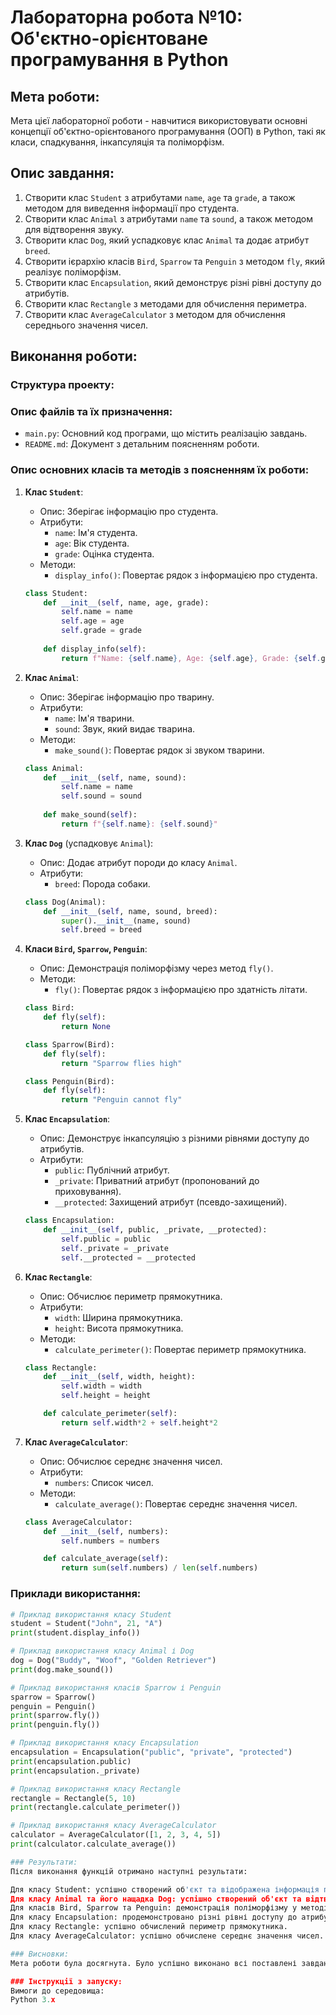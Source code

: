 # Лабораторна робота №10: Об'єктно-орієнтоване програмування в Python

## Мета роботи:
Мета цієї лабораторної роботи - навчитися використовувати основні концепції об'єктно-орієнтованого програмування (ООП) в Python, такі як класи, спадкування, інкапсуляція та поліморфізм.

## Опис завдання:
1. Створити клас `Student` з атрибутами `name`, `age` та `grade`, а також методом для виведення інформації про студента.
2. Створити клас `Animal` з атрибутами `name` та `sound`, а також методом для відтворення звуку.
3. Створити клас `Dog`, який успадковує клас `Animal` та додає атрибут `breed`.
4. Створити ієрархію класів `Bird`, `Sparrow` та `Penguin` з методом `fly`, який реалізує поліморфізм.
5. Створити клас `Encapsulation`, який демонструє різні рівні доступу до атрибутів.
6. Створити клас `Rectangle` з методами для обчислення периметра.
7. Створити клас `AverageCalculator` з методом для обчислення середнього значення чисел.

## Виконання роботи:
### Структура проекту:


### Опис файлів та їх призначення:
- `main.py`: Основний код програми, що містить реалізацію завдань.
- `README.md`: Документ з детальним поясненням роботи.

### Опис основних класів та методів з поясненням їх роботи:
1. **Клас `Student`**:
    - Опис: Зберігає інформацію про студента.
    - Атрибути:
        - `name`: Ім'я студента.
        - `age`: Вік студента.
        - `grade`: Оцінка студента.
    - Методи:
        - `display_info()`: Повертає рядок з інформацією про студента.

    ```python
    class Student:
        def __init__(self, name, age, grade):
            self.name = name
            self.age = age
            self.grade = grade
        
        def display_info(self):
            return f"Name: {self.name}, Age: {self.age}, Grade: {self.grade}"
    ```

2. **Клас `Animal`**:
    - Опис: Зберігає інформацію про тварину.
    - Атрибути:
        - `name`: Ім'я тварини.
        - `sound`: Звук, який видає тварина.
    - Методи:
        - `make_sound()`: Повертає рядок зі звуком тварини.

    ```python
    class Animal:
        def __init__(self, name, sound):
            self.name = name
            self.sound = sound
        
        def make_sound(self):
            return f"{self.name}: {self.sound}"
    ```

3. **Клас `Dog`** (успадковує `Animal`):
    - Опис: Додає атрибут породи до класу `Animal`.
    - Атрибути:
        - `breed`: Порода собаки.
    
    ```python
    class Dog(Animal):
        def __init__(self, name, sound, breed):
            super().__init__(name, sound)
            self.breed = breed
    ```

4. **Класи `Bird`, `Sparrow`, `Penguin`**:
    - Опис: Демонстрація поліморфізму через метод `fly()`.
    - Методи:
        - `fly()`: Повертає рядок з інформацією про здатність літати.

    ```python
    class Bird:
        def fly(self):
            return None

    class Sparrow(Bird):
        def fly(self):
            return "Sparrow flies high"

    class Penguin(Bird):
        def fly(self):
            return "Penguin cannot fly"
    ```

5. **Клас `Encapsulation`**:
    - Опис: Демонструє інкапсуляцію з різними рівнями доступу до атрибутів.
    - Атрибути:
        - `public`: Публічний атрибут.
        - `_private`: Приватний атрибут (пропонований до приховування).
        - `__protected`: Захищений атрибут (псевдо-захищений).

    ```python
    class Encapsulation:
        def __init__(self, public, _private, __protected):
            self.public = public
            self._private = _private
            self.__protected = __protected
    ```

6. **Клас `Rectangle`**:
    - Опис: Обчислює периметр прямокутника.
    - Атрибути:
        - `width`: Ширина прямокутника.
        - `height`: Висота прямокутника.
    - Методи:
        - `calculate_perimeter()`: Повертає периметр прямокутника.

    ```python
    class Rectangle:
        def __init__(self, width, height):
            self.width = width
            self.height = height

        def calculate_perimeter(self):
            return self.width*2 + self.height*2
    ```

7. **Клас `AverageCalculator`**:
    - Опис: Обчислює середнє значення чисел.
    - Атрибути:
        - `numbers`: Список чисел.
    - Методи:
        - `calculate_average()`: Повертає середнє значення чисел.

    ```python
    class AverageCalculator:
        def __init__(self, numbers):
            self.numbers = numbers

        def calculate_average(self):
            return sum(self.numbers) / len(self.numbers)
    ```

### Приклади використання:
```python
# Приклад використання класу Student
student = Student("John", 21, "A")
print(student.display_info())

# Приклад використання класу Animal і Dog
dog = Dog("Buddy", "Woof", "Golden Retriever")
print(dog.make_sound())

# Приклад використання класів Sparrow і Penguin
sparrow = Sparrow()
penguin = Penguin()
print(sparrow.fly())
print(penguin.fly())

# Приклад використання класу Encapsulation
encapsulation = Encapsulation("public", "private", "protected")
print(encapsulation.public)
print(encapsulation._private)

# Приклад використання класу Rectangle
rectangle = Rectangle(5, 10)
print(rectangle.calculate_perimeter())

# Приклад використання класу AverageCalculator
calculator = AverageCalculator([1, 2, 3, 4, 5])
print(calculator.calculate_average())

### Результати:
Після виконання функцій отримано наступні результати:

Для класу Student: успішно створений об'єкт та відображена інформація про студента.
Для класу Animal та його нащадка Dog: успішно створений об'єкт та відтворений звук тварини.
Для класів Bird, Sparrow та Penguin: демонстрація поліморфізму у методі fly().
Для класу Encapsulation: продемонстровано різні рівні доступу до атрибутів.
Для класу Rectangle: успішно обчислений периметр прямокутника.
Для класу AverageCalculator: успішно обчислене середнє значення чисел.

### Висновки:
Мета роботи була досягнута. Було успішно виконано всі поставлені завдання з використанням об'єктно-орієнтованого підходу в Python. Проблеми, які виникли під час виконання, були вирішені шляхом детального аналізу та використання принципів ООП.

### Інструкції з запуску:
Вимоги до середовища:
Python 3.x
